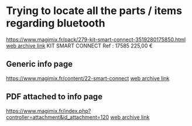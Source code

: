 # Trying to locate all the parts / items regarding bluetooth


https://www.magimix.fr/pack/279-kit-smart-connect-3519280175850.html [web archive link](https://web.archive.org/web/20220329094648/https://www.magimix.fr/pack/279-kit-smart-connect-3519280175850.html)
KIT SMART CONNECT
Ref : 17585
225,00 €

## Generic info page
https://www.magimix.fr/content/22-smart-connect [web archive link](https://web.archive.org/web/20220329094718/https://www.magimix.fr/content/22-smart-connect)


## PDF attached to info page 
https://www.magimix.fr/index.php?controller=attachment&id_attachment=120 [web archive link](https://web.archive.org/web/20220329094810/https://www.magimix.fr/index.php?controller=attachment&id_attachment=120)

